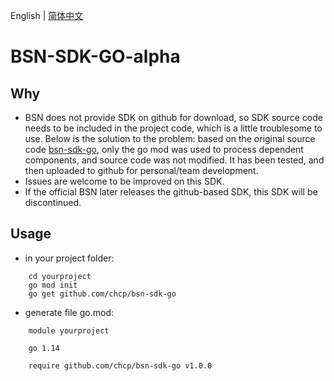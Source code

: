 English | [简体中文](./README.md)

# BSN-SDK-GO-alpha

## Why
* BSN does not provide SDK on github for download, so SDK source code needs to be included in the project code, which is a little troublesome to use. Below is the solution to the problem:
 based on the original source code [bsn-sdk-go](http://kb.bsnbase.com/webdoc/view/PubFile2c908ad371c6396b01725ea21e1b2832.html), only the go mod was used to process dependent components, and source code was not modified. It has been tested, and then uploaded to github for personal/team development.
* Issues are welcome to be improved on this SDK.
* If the official BSN later releases the github-based SDK, this SDK will be discontinued.

## Usage
* in your project folder:
```
    cd yourproject
    go mod init 
    go get github.com/chcp/bsn-sdk-go
```
* generate file go.mod:
```
    module yourproject
    
    go 1.14
    
    require github.com/chcp/bsn-sdk-go v1.0.0
```